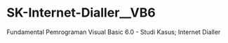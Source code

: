 # SK-Internet-Dialler__VB6
Fundamental Pemrograman Visual Basic 6.0 - Studi Kasus; Internet Dialler
